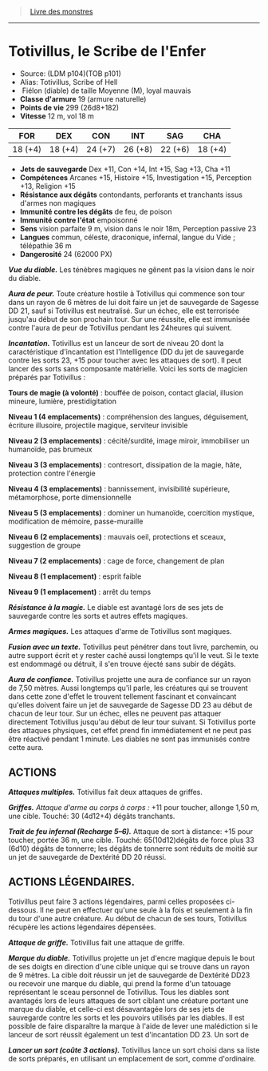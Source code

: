 ﻿> [Livre des monstres](tome_of_beasts.md)

---

# Totivillus, le Scribe de l'Enfer

- Source: (LDM p104)(TOB p101)
- Alias: Totivillus, Scribe of Hell
-  Fiélon (diable) de taille Moyenne (M), loyal mauvais
- **Classe d'armure** 19 (armure naturelle)
- **Points de vie** 299 (26d8+182)
- **Vitesse** 12 m, vol 18 m

|FOR|DEX|CON|INT|SAG|CHA|
|---|---|---|---|---|---|
|18 (+4)|18 (+4)|24 (+7)|26 (+8)|22 (+6)|18 (+4)|

- **Jets de sauvegarde** Dex +11, Con +14, Int +15, Sag +13, Cha +11
- **Compétences** Arcanes +15, Histoire +15, Investigation +15, Perception +13, Religion +15
- **Résistance aux dégâts** contondants, perforants et tranchants issus d'armes non magiques
- **Immunité contre les dégâts** de feu, de poison
- **Immunité contre l'état** empoisonné
- **Sens** vision parfaite 9 m, vision dans le noir 18m, Perception passive 23
- **Langues** commun, céleste, draconique, infernal, langue du Vide ; télépathie 36 m
- **Dangerosité** 24 (62000 PX)

**_Vue du diable._** Les ténèbres magiques ne gênent pas la vision dans le noir du diable.

**_Aura de peur._** Toute créature hostile à Totivillus qui commence son tour dans un rayon de 6 mètres de lui doit faire un jet de sauvegarde de Sagesse DD 21, sauf si Totivillus est neutralisé. Sur un échec, elle est terrorisée jusqu'au début de son prochain tour. Sur une réussite, elle est immunisée contre l'aura de peur de Totivillus pendant les 24heures qui suivent.

**_Incantation._** Totivillus est un lanceur de sort de niveau 20 dont la caractéristique d'incantation est l'Intelligence (DD du jet de sauvegarde contre les sorts 23, +15 pour toucher avec les attaques de sort). Il peut lancer des sorts sans composante matérielle. Voici les sorts de magicien préparés par Totivillus :

**Tours de magie (à volonté)** : bouffée de poison, contact glacial, illusion mineure, lumière, prestidigitation

**Niveau 1 (4 emplacements)** : compréhension des langues, déguisement, écriture illusoire, projectile magique, serviteur invisible

**Niveau 2 (3 emplacements)** : cécité/surdité, image miroir, immobiliser un humanoïde, pas brumeux

**Niveau 3 (3 emplacements)** : contresort, dissipation de la magie, hâte, protection contre l'énergie

**Niveau 4 (3 emplacements)** : bannissement, invisibilité supérieure, métamorphose, porte dimensionnelle

**Niveau 5 (3 emplacements)** : dominer un humanoïde, coercition mystique, modification de mémoire, passe-muraille

**Niveau 6 (2 emplacements)** : mauvais oeil, protections et sceaux, suggestion de groupe

**Niveau 7 (2 emplacements)** : cage de force, changement de plan

**Niveau 8 (1 emplacement)** : esprit faible

**Niveau 9 (1 emplacement)** : arrêt du temps

**_Résistance à la magie._** Le diable est avantagé lors de ses jets de sauvegarde contre les sorts et autres effets magiques.

**_Armes magiques._** Les attaques d'arme de Totivillus sont magiques.

**_Fusion avec un texte._** Totivillus peut pénétrer dans tout livre, parchemin, ou autre support écrit et y rester caché aussi longtemps qu'il le veut. Si le texte est endommagé ou détruit, il s'en trouve éjecté sans subir de dégâts.

**_Aura de confiance._** Totivillus projette une aura de confiance sur un rayon de 7,50 mètres. Aussi longtemps qu'il parle, les créatures qui se trouvent dans cette zone d'effet le trouvent tellement fascinant et convaincant qu'elles doivent faire un jet de sauvegarde de Sagesse DD 23 au début de chacun de leur tour. Sur un échec, elles ne peuvent pas attaquer directement Totivillus jusqu'au début de leur tour suivant. Si Totivillus porte des attaques physiques, cet effet prend fin immédiatement et ne peut pas être réactivé pendant 1 minute. Les diables ne sont pas immunisés contre cette aura.

## ACTIONS

**_Attaques multiples._** Totivillus fait deux attaques de griffes.

**_Griffes._** _Attaque d'arme au corps à corps :_ +11 pour toucher, allonge 1,50 m, une cible. Touché: 30 (4d12+4) dégâts tranchants.

**_Trait de feu infernal (Recharge 5–6)._** Attaque de sort à distance: +15 pour toucher, portée 36 m, une cible. Touché: 65(10d12)dégâts de force plus 33 (6d10) dégâts de tonnerre; les dégâts de tonnerre sont réduits de moitié sur un jet de sauvegarde de Dextérité DD 20 réussi.

## ACTIONS LÉGENDAIRES.

Totivillus peut faire 3 actions légendaires, parmi celles proposées ci- dessous. Il ne peut en effectuer qu'une seule à la fois et seulement à la fin du tour d'une autre créature. Au début de chacun de ses tours, Totivillus récupère les actions légendaires dépensées.

**_Attaque de griffe._** Totivillus fait une attaque de griffe.

**_Marque du diable._** Totivillus projette un jet d'encre magique depuis le bout de ses doigts en direction d'une cible unique qui se trouve dans un rayon de 9 mètres. La cible doit réussir un jet de sauvegarde de Dextérité DD23 ou recevoir une marque du diable, qui prend la forme d'un tatouage représentant le sceau personnel de Totivillus. Tous les diables sont avantagés lors de leurs attaques de sort ciblant une créature portant une marque du diable, et celle-ci est désavantagée lors de ses jets de sauvegarde contre les sorts et les pouvoirs utilisés par les diables. Il est possible de faire disparaître la marque à l'aide de lever une malédiction si le lanceur de sort réussit également un test d'incantation DD 23. Un sort de

**_Lancer un sort (coûte 3 actions)._** Totivillus lance un sort choisi dans sa liste de sorts préparés, en utilisant un emplacement de sort, comme d'ordinaire.

